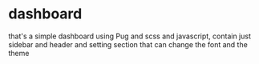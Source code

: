 # dashboard
that's a simple dashboard using Pug and scss and javascript, contain just sidebar and header and setting section that can change the font and the theme

